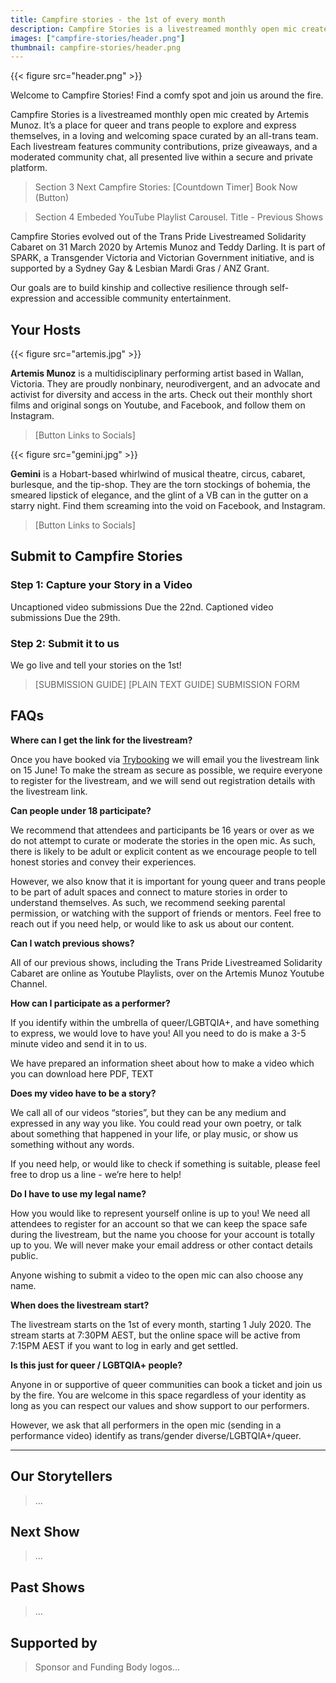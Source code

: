 ```yaml
---
title: Campfire stories - the 1st of every month
description: Campfire Stories is a livestreamed monthly open mic created by Artemis Munoz.
images: ["campfire-stories/header.png"]
thumbnail: campfire-stories/header.png
---
```


{{< figure src="header.png" >}}

Welcome to Campfire Stories! Find a comfy spot and join us around the fire.

Campfire Stories is a livestreamed monthly open mic created by Artemis Munoz.
It’s a place for queer and trans people to explore and express themselves, in
a loving and welcoming space curated by an all-trans team. Each livestream
features community contributions, prize giveaways, and a moderated community
chat, all presented live within a secure and private platform.

> Section 3
> Next Campfire Stories:
> [Countdown Timer]
> Book Now (Button)

> Section 4
> Embeded YouTube Playlist Carousel. Title - Previous Shows

Campfire Stories evolved out of the Trans Pride Livestreamed Solidarity Cabaret
on 31 March 2020 by Artemis Munoz and Teddy Darling. It is part of SPARK,
a Transgender Victoria and Victorian Government initiative, and is supported by
a Sydney Gay & Lesbian Mardi Gras / ANZ Grant. 

Our goals are to build kinship and collective resilience through
self-expression and accessible community entertainment. 

## Your Hosts

{{< figure src="artemis.jpg" >}}

**Artemis Munoz** is a multidisciplinary performing artist based in Wallan,
Victoria. They are proudly nonbinary, neurodivergent, and an advocate and
activist for diversity and access in the arts. Check out their monthly short
films and original songs on Youtube, and Facebook, and follow them on
Instagram.

> [Button Links to Socials]

{{< figure src="gemini.jpg" >}}

**Gemini** is a Hobart-based whirlwind of musical theatre, circus, cabaret,
burlesque, and the tip-shop. They are the torn stockings of bohemia, the
smeared lipstick of elegance, and the glint of a VB can in the gutter on
a starry night. Find them screaming into the void on Facebook, and Instagram.

> [Button Links to Socials]

## Submit to Campfire Stories

### Step 1: Capture your Story in a Video

Uncaptioned video submissions Due the 22nd.
Captioned video submissions Due the 29th.

### Step 2: Submit it to us

We go live and tell your stories on the 1st!

> [SUBMISSION GUIDE]
> [PLAIN TEXT GUIDE]
> SUBMISSION FORM

## FAQs

**Where can I get the link for the livestream?**

Once you have booked via [Trybooking](https://www.trybooking.com/BJVHX) we will
email you the livestream link on 15 June! To make the stream as secure as
possible, we require everyone to register for the livestream, and we will send
out registration details with the livestream link.


**Can people under 18 participate?**

We recommend that attendees and participants be 16 years or over as we do not
attempt to curate or moderate the stories in the open mic. As such, there is
likely to be adult or explicit content as we encourage people to tell honest
stories and convey their experiences.

However, we also know that it is important for young queer and trans people to
be part of adult spaces and connect to mature stories in order to understand
themselves. As such, we recommend seeking parental permission, or watching with
the support of friends or mentors. Feel free to reach out if you need help, or
would like to ask us about our content.


**Can I watch previous shows?**

All of our previous shows, including the Trans Pride Livestreamed Solidarity
Cabaret are online as Youtube Playlists, over on the Artemis Munoz Youtube
Channel.


**How can I participate as a performer?**

If you identify within the umbrella of queer/LGBTQIA+, and have something to
express, we would love to have you! All you need to do is make a 3-5 minute
video and send it in to us.

We have prepared an information sheet about how to make a video which you can
download here PDF, TEXT


**Does my video have to be a story?**

We call all of our videos “stories”, but they can be any medium and expressed
in any way you like. You could read your own poetry, or talk about something
that happened in your life, or play music, or show us something without any
words.

If you need help, or would like to check if something is suitable, please feel
free to drop us a line - we’re here to help!


**Do I have to use my legal name?**

How you would like to represent yourself online is up to you! We need all
attendees to register for an account so that we can keep the space safe during
the livestream, but the name you choose for your account is totally up to you.
We will never make your email address or other contact details public.

Anyone wishing to submit a video to the open mic can also choose any name.


**When does the livestream start?**

The livestream starts on the 1st of every month, starting 1 July 2020. The stream starts at 7:30PM AEST, but the online space will be active from 7:15PM AEST if you want to log in early and get settled. 


**Is this just for queer / LGBTQIA+ people?**

Anyone in or supportive of queer communities can book a ticket and join us by
the fire. You are welcome in this space regardless of your identity as long as
you can respect our values and show support to our performers.

However, we ask that all performers in the open mic (sending in a performance
video) identify as trans/gender diverse/LGBTQIA+/queer.

---

## Our Storytellers

> ...

## Next Show

> ...

## Past Shows

> ...


## Supported by

> Sponsor and Funding Body logos...
